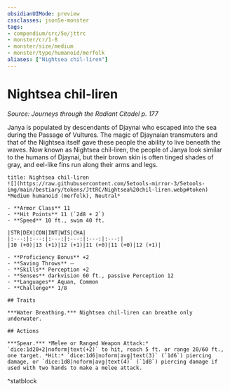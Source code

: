 ```yaml
---
obsidianUIMode: preview
cssclasses: json5e-monster
tags:
- compendium/src/5e/jttrc
- monster/cr/1-8
- monster/size/medium
- monster/type/humanoid/merfolk
aliases: ["Nightsea chil-liren"]
---
```

# Nightsea chil-liren
*Source: Journeys through the Radiant Citadel p. 177*  

Janya is populated by descendants of Djaynai who escaped into the sea during the Passage of Vultures. The magic of Djaynaian transmuters and that of the Nightsea itself gave these people the ability to live beneath the waves. Now known as Nightsea chil-liren, the people of Janya look similar to the humans of Djaynai, but their brown skin is often tinged shades of gray, and eel-like fins run along their arms and legs.

```ad-statblock
title: Nightsea chil-liren
![](https://raw.githubusercontent.com/5etools-mirror-3/5etools-img/main/bestiary/tokens/JttRC/Nightsea%20chil-liren.webp#token)
*Medium humanoid (merfolk), Neutral*

- **Armor Class** 11
- **Hit Points** 11 (`2d8 + 2`)
- **Speed** 10 ft., swim 40 ft.

|STR|DEX|CON|INT|WIS|CHA|
|:---:|:---:|:---:|:---:|:---:|:---:|
|10 (+0)|13 (+1)|12 (+1)|11 (+0)|11 (+0)|12 (+1)|

- **Proficiency Bonus** +2
- **Saving Throws** ⏤
- **Skills** Perception +2
- **Senses** darkvision 60 ft., passive Perception 12
- **Languages** Aquan, Common
- **Challenge** 1/8

## Traits

***Water Breathing.*** Nightsea chil-liren can breathe only underwater.

## Actions

***Spear.*** *Melee or Ranged Weapon Attack:* `dice:1d20+2|noform|text(+2)` to hit, reach 5 ft. or range 20/60 ft., one target. *Hit:* `dice:1d6|noform|avg|text(3)` (`1d6`) piercing damage, or `dice:1d8|noform|avg|text(4)` (`1d8`) piercing damage if used with two hands to make a melee attack.
```
^statblock